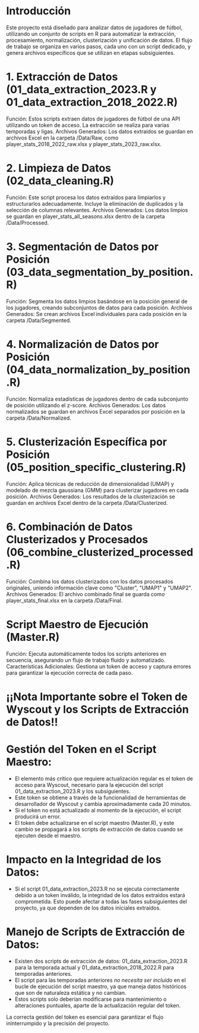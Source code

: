 # Introducción
Este proyecto está diseñado para analizar datos de jugadores de fútbol, utilizando un conjunto de scripts en R para automatizar la extracción, procesamiento, normalización, clusterización y unificación de datos. El flujo de trabajo se organiza en varios pasos, cada uno con un script dedicado, y genera archivos específicos que se utilizan en etapas subsiguientes.

# 1. Extracción de Datos (01_data_extraction_2023.R y 01_data_extraction_2018_2022.R)
Función: Estos scripts extraen datos de jugadores de fútbol de una API utilizando un token de acceso. La extracción se realiza para varias temporadas y ligas.
Archivos Generados: Los datos extraídos se guardan en archivos Excel en la carpeta /Data/Raw, como player_stats_2018_2022_raw.xlsx y player_stats_2023_raw.xlsx.

# 2. Limpieza de Datos (02_data_cleaning.R)
Función: Este script procesa los datos extraídos para limpiarlos y estructurarlos adecuadamente. Incluye la eliminación de duplicados y la selección de columnas relevantes.
Archivos Generados: Los datos limpios se guardan en player_stats_all_seasons.xlsx dentro de la carpeta /Data/Processed.

# 3. Segmentación de Datos por Posición (03_data_segmentation_by_position.R)
Función: Segmenta los datos limpios basándose en la posición general de los jugadores, creando subconjuntos de datos para cada posición.
Archivos Generados: Se crean archivos Excel individuales para cada posición en la carpeta /Data/Segmented.
# 4. Normalización de Datos por Posición (04_data_normalization_by_position.R)
Función: Normaliza estadísticas de jugadores dentro de cada subconjunto de posición utilizando el z-score.
Archivos Generados: Los datos normalizados se guardan en archivos Excel separados por posición en la carpeta /Data/Normalized.

# 5. Clusterización Específica por Posición (05_position_specific_clustering.R)
Función: Aplica técnicas de reducción de dimensionalidad (UMAP) y modelado de mezcla gaussiana (GMM) para clusterizar jugadores en cada posición.
Archivos Generados: Los resultados de la clusterización se guardan en archivos Excel dentro de la carpeta /Data/Clusterized.

# 6. Combinación de Datos Clusterizados y Procesados (06_combine_clusterized_processed.R)
Función: Combina los datos clusterizados con los datos procesados originales, uniendo información clave como "Cluster", "UMAP1" y "UMAP2".
Archivos Generados: El archivo combinado final se guarda como player_stats_final.xlsx en la carpeta /Data/Final.

# Script Maestro de Ejecución (Master.R)
Función: Ejecuta automáticamente todos los scripts anteriores en secuencia, asegurando un flujo de trabajo fluido y automatizado.
Características Adicionales: Gestiona un token de acceso y captura errores para garantizar la ejecución correcta de cada paso.

# ¡¡Nota Importante sobre el Token de Wyscout y los Scripts de Extracción de Datos!!
  # Gestión del Token en el Script Maestro:
  - El elemento más crítico que requiere actualización regular es el token de acceso para Wyscout, necesario para la ejecución del script 01_data_extraction_2023.R y los subsiguientes.
  - Este token se obtiene a través de la funcionalidad de herramientas de desarrollador de Wyscout y cambia aproximadamente cada 20 minutos.
  - Si el token no está actualizado al momento de la ejecución, el script producirá un error.
  - El token debe actualizarse en el script maestro (Master.R), y este cambio se propagará a los scripts de extracción de datos cuando se ejecuten desde el maestro.

  # Impacto en la Integridad de los Datos:
  - Si el script 01_data_extraction_2023.R no se ejecuta correctamente debido a un token inválido, la integridad de los datos extraídos estará comprometida. Esto puede afectar a todas las fases subsiguientes del proyecto, ya que dependen de los datos iniciales extraídos.
  # Manejo de Scripts de Extracción de Datos:
  - Existen dos scripts de extracción de datos: 01_data_extraction_2023.R para la temporada actual y 01_data_extraction_2018_2022.R para temporadas anteriores.
  - El script para las temporadas anteriores *no necesita ser incluido* en el bucle de ejecución del script maestro, ya que maneja datos históricos que son de naturaleza estática y no cambian.
  - Estos scripts solo deberían modificarse para mantenimiento o alteraciones puntuales, aparte de la actualización regular del token.

La correcta gestión del token es esencial para garantizar el flujo ininterrumpido y la precisión del proyecto.
